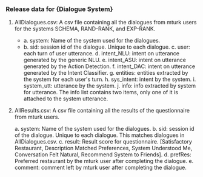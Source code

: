 ### Release data for {Dialogue System}

1. AllDialogues.csv: A csv file containing all the dialogues from mturk users for the systems SCHEMA, RAND-RANK, and EXP-RANK.
	
	* a. system: Name of the system used for the dialogues.
	* b. sid: session id of the dialogue. Unique to each dialogue.
	c. user: each turn of user utterance.
	d. intent_NLU: intent on utterance generated by the generic NLU.
	e. intent_ASU: intent on utterance generated by the Action Detection.
	f. intent_DAC: intent on utterance generated by the Intent Classifier.
	g. entities: entities extracted by the system for each user's turn.
	h. sys_intent: intent by the system.
	i. system_utt: utterance by the system.
	j. info: info extracted by system for utterance. The info list contains two items, only one of it is attached to the system utterance.

2. AllResults.csv: A csv file containing all the results of the questionnaire from mturk users.

	a. system: Name of the system used for the dialogues.
	b. sid: session id of the dialogue. Unique to each dialogue. This matches dialogues in AllDialogues.csv.
	c. result: Result score for questionnaire. [Satisfactory Restaurant, Description Matched Preferences, System Understood Me,
		     Conversation Felt Natural, Recommend System to Friends].
	d. prefRes: Preferred restaurant by the mturk user after completing the dialogue.
	e. comment: comment left by mturk user after completing the dialogue.





